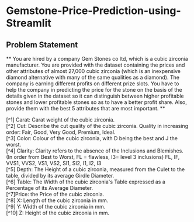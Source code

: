 # Gemstone-Price-Prediction-using-Streamlit
## Problem Statement

** You are hired by a company Gem Stones co ltd, which is a cubic zirconia manufacturer. You are provided with the dataset 
containing the prices and other attributes of almost 27,000 cubic zirconia (which is an inexpensive diamond alternative 
with many of the same qualities as a diamond). The company is earning different profits on different prize slots. 
You have to help the company in predicting the price for the stone on the basis of the details given in the dataset so 
it can distinguish between higher profitable stones and lower profitable stones so as to have a better profit share. 
Also, provide them with the best 5 attributes that are most important. **

[^1] Carat: Carat weight of the cubic zirconia.  
[^2] Cut: Describe the cut quality of the cubic zirconia. Quality in increasing order: Fair, Good, Very Good, Premium, Ideal.  
[^3] Color: Colour of the cubic zirconia, with D being the best and J the worst.  
[^4] Clarity: Clarity refers to the absence of the Inclusions and Blemishes. (In order from Best to Worst, FL = flawless, I3= level 3 inclusions) FL, IF, VVS1, VVS2, VS1, VS2, SI1, SI2, I1, I2, I3  
[^5] Depth: The Height of a cubic zirconia, measured from the Culet to the table, divided by its average Girdle Diameter.  
[^6] Table: The Width of the cubic zirconia's Table expressed as a Percentage of its Average Diameter.  
[^7]Price: the Price of the cubic zirconia.  
[^8] X: Length of the cubic zirconia in mm.  
[^9] Y: Width of the cubic zirconia in mm.  
[^10] Z: Height of the cubic zirconia in mm.  

